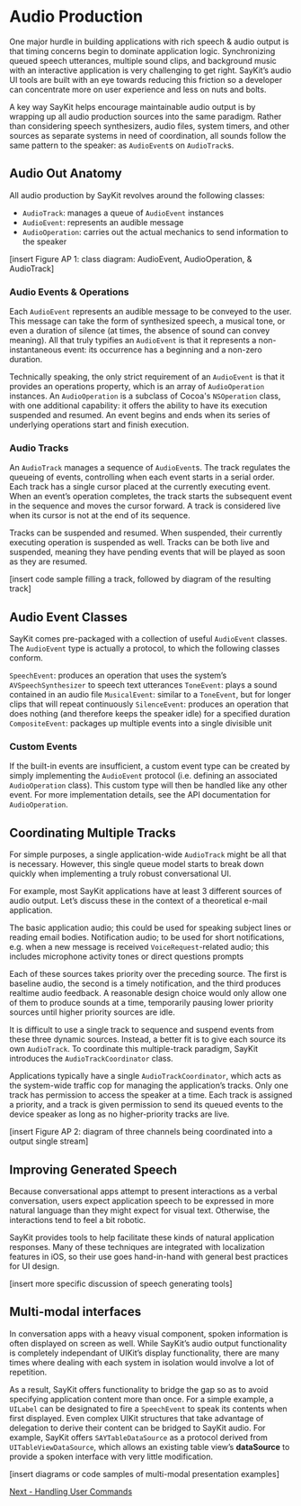 # Audio Production

One major hurdle in building applications with rich speech & audio output is that timing concerns begin to dominate application logic. Synchronizing queued speech utterances, multiple sound clips, and background music with an interactive application is very challenging to get right. SayKit’s audio UI tools are built with an eye towards reducing this friction so a developer can concentrate more on user experience and less on nuts and bolts. 

A key way SayKit helps encourage maintainable audio output is by wrapping up all audio production sources into the same paradigm. Rather than considering speech synthesizers, audio files, system timers, and other sources as separate systems in need of coordination, all sounds follow the same pattern to the speaker: as `AudioEvent`s on `AudioTrack`s.

## Audio Out Anatomy

All audio production by SayKit revolves around the following classes:
- `AudioTrack`: manages a queue of `AudioEvent` instances
- `AudioEvent`: represents an audible message
- `AudioOperation`: carries out the actual mechanics to send information to the speaker

[insert Figure AP 1: class diagram: AudioEvent, AudioOperation, & AudioTrack]

### Audio Events & Operations

Each `AudioEvent` represents an audible message to be conveyed to the user. This message can take the form of synthesized speech, a musical tone, or even a duration of silence (at times, the absence of sound can convey meaning). All that truly typifies an `AudioEvent` is that it represents a non-instantaneous event: its occurrence has a beginning and a non-zero duration.

Technically speaking, the only strict requirement of an `AudioEvent` is that it provides an operations property, which is an array of `AudioOperation` instances. An `AudioOperation` is a subclass of Cocoa's `NSOperation` class, with one additional capability: it offers the ability to have its execution suspended and resumed. An event begins and ends when its series of underlying operations start and finish execution.

### Audio Tracks

An `AudioTrack` manages a sequence of `AudioEvent`s. The track regulates the queueing of events, controlling when each event starts in a serial order. Each track has a single cursor placed at the currently executing event. When an event’s operation completes, the track starts the subsequent event in the sequence and moves the cursor forward. A track is considered live when its cursor is not at the end of its sequence.

Tracks can be suspended and resumed. When suspended, their currently executing operation is suspended as well. Tracks can be both live and suspended, meaning they have pending events that will be played as soon as they are resumed.

[insert code sample filling a track, followed by diagram of the resulting track]
 
## Audio Event Classes

SayKit comes pre-packaged with a collection of useful `AudioEvent` classes. The `AudioEvent` type is actually a protocol, to which the following classes conform.

`SpeechEvent`: produces an operation that uses the system’s `AVSpeechSynthesizer` to speech text utterances
`ToneEvent`: plays a sound contained in an audio file
`MusicalEvent`: similar to a `ToneEvent`, but for longer clips that will repeat continuously
`SilenceEvent`: produces an operation that does nothing (and therefore keeps the speaker idle) for a specified duration
`CompositeEvent`: packages up multiple events into a single divisible unit

### Custom Events

If the built-in events are insufficient, a custom event type can be created by simply implementing the `AudioEvent` protocol (i.e. defining an associated `AudioOperation` class). This custom type will then be handled like any other event. For more implementation details, see the API documentation for `AudioOperation`.

## Coordinating Multiple Tracks

For simple purposes, a single application-wide `AudioTrack` might be all that is necessary. However, this single queue model starts to break down quickly when implementing a truly robust conversational UI.

For example, most SayKit applications have at least 3 different sources of audio output. Let’s discuss these in the context of a theoretical e-mail application.

The basic application audio; this could be used for speaking subject lines or reading email bodies.
Notification audio; to be used for short notifications, e.g. when a new message is received
`VoiceRequest`-related audio; this includes microphone activity tones or direct questions prompts

Each of these sources takes priority over the preceding source. The first is baseline audio, the second is a timely notification, and the third produces realtime audio feedback. A reasonable design choice would only allow one of them to produce sounds at a time, temporarily pausing lower priority sources until higher priority sources are idle.

It is difficult to use a single track to sequence and suspend events from these three dynamic sources. Instead, a better fit is to give each source its own `AudioTrack`. To coordinate this multiple-track paradigm, SayKit introduces the `AudioTrackCoordinator` class.

Applications typically have a single `AudioTrackCoordinator`, which acts as the system-wide traffic cop for managing the application’s tracks. Only one track has permission to access the speaker at a time. Each track is assigned a priority, and a track is given permission to send its queued events to the device speaker as long as no higher-priority tracks are live.

[insert Figure AP 2: diagram of three channels being coordinated into a output single stream]

## Improving Generated Speech

Because conversational apps attempt to present interactions as a verbal conversation, users expect application speech to be expressed in more natural language than they might expect for visual text. Otherwise, the interactions tend to feel a bit robotic.

SayKit provides tools to help facilitate these kinds of natural application responses. Many of these techniques are integrated with localization features in iOS, so their use goes hand-in-hand with general best practices for UI design.

[insert more specific discussion of speech generating tools]

## Multi-modal interfaces

In conversation apps with a heavy visual component, spoken information is often displayed on screen as well. While SayKit’s audio output functionality is completely independant of UIKit’s display functionality, there are many times where dealing with each system in isolation would involve a lot of repetition.

As a result, SayKit offers functionality to bridge the gap so as to avoid specifying application content more than once. For a simple example, a `UILabel` can be designated to fire a `SpeechEvent` to speak its contents when first displayed. Even complex UIKit structures that take advantage of delegation to derive their content can be bridged to SayKit audio. For example, SayKit offers `SAYTableDataSource` as a protocol derived from `UITableViewDataSource`, which allows an existing table view’s **dataSource** to provide a spoken interface with very little modification.

[insert diagrams or code samples of multi-modal presentation examples]

[Next - Handling User Commands](../handling-user-commands/)
